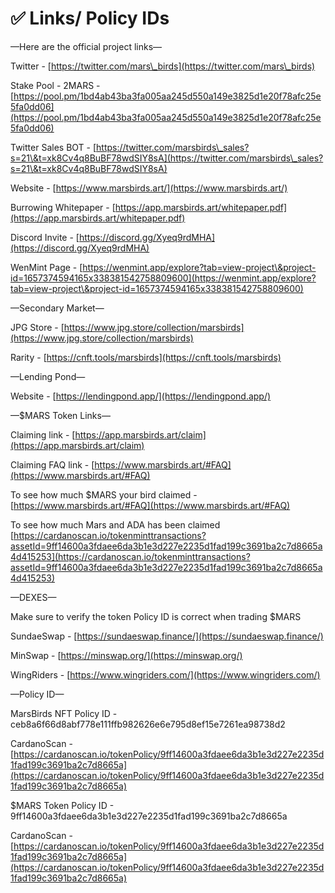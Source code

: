 # ✅ Links/ Policy IDs

—Here are the official project links—

Twitter - [https://twitter.com/mars\_birds](https://twitter.com/mars\_birds)

Stake Pool - 2MARS - [https://pool.pm/1bd4ab43ba3fa005aa245d550a149e3825d1e20f78afc25e5fa0dd06](https://pool.pm/1bd4ab43ba3fa005aa245d550a149e3825d1e20f78afc25e5fa0dd06)

Twitter Sales BOT - [https://twitter.com/marsbirds\_sales?s=21\&t=xk8Cv4q8BuBF78wdSIY8sA](https://twitter.com/marsbirds\_sales?s=21\&t=xk8Cv4q8BuBF78wdSIY8sA)

Website - [https://www.marsbirds.art/](https://www.marsbirds.art/)

Burrowing Whitepaper - [https://app.marsbirds.art/whitepaper.pdf](https://app.marsbirds.art/whitepaper.pdf)

Discord Invite - [https://discord.gg/Xyeq9rdMHA](https://discord.gg/Xyeq9rdMHA)

WenMint Page - [https://wenmint.app/explore?tab=view-project\&project-id=1657374594165x338381542758809600](https://wenmint.app/explore?tab=view-project\&project-id=1657374594165x338381542758809600)

—Secondary Market—

JPG Store - [https://www.jpg.store/collection/marsbirds](https://www.jpg.store/collection/marsbirds)

Rarity - [https://cnft.tools/marsbirds](https://cnft.tools/marsbirds)

—Lending Pond—

Website - [https://lendingpond.app/](https://lendingpond.app/)

—$MARS Token Links—

Claiming link - [https://app.marsbirds.art/claim](https://app.marsbirds.art/claim)

Claiming FAQ link - [https://www.marsbirds.art/#FAQ](https://www.marsbirds.art/#FAQ)

To see how much $MARS your bird claimed - [https://www.marsbirds.art/#FAQ](https://www.marsbirds.art/#FAQ)

To see how much Mars and ADA has been claimed [https://cardanoscan.io/tokenminttransactions?assetId=9ff14600a3fdaee6da3b1e3d227e2235d1fad199c3691ba2c7d8665a4d415253](https://cardanoscan.io/tokenminttransactions?assetId=9ff14600a3fdaee6da3b1e3d227e2235d1fad199c3691ba2c7d8665a4d415253)

—DEXES—

Make sure to verify the token Policy ID is correct when trading $MARS

SundaeSwap - [https://sundaeswap.finance/](https://sundaeswap.finance/)

MinSwap - [https://minswap.org/](https://minswap.org/)

WingRiders - [https://www.wingriders.com/](https://www.wingriders.com/)

—Policy ID—

MarsBirds NFT Policy ID - ceb8a6f66d8abf778e111ffb982626e6e795d8ef15e7261ea98738d2

CardanoScan - [https://cardanoscan.io/tokenPolicy/9ff14600a3fdaee6da3b1e3d227e2235d1fad199c3691ba2c7d8665a](https://cardanoscan.io/tokenPolicy/9ff14600a3fdaee6da3b1e3d227e2235d1fad199c3691ba2c7d8665a)

$MARS Token Policy ID - 9ff14600a3fdaee6da3b1e3d227e2235d1fad199c3691ba2c7d8665a

CardanoScan - [https://cardanoscan.io/tokenPolicy/9ff14600a3fdaee6da3b1e3d227e2235d1fad199c3691ba2c7d8665a](https://cardanoscan.io/tokenPolicy/9ff14600a3fdaee6da3b1e3d227e2235d1fad199c3691ba2c7d8665a)
